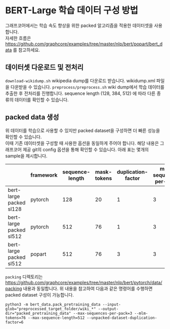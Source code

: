 # BERT-Large 학습 데이터 구성 방법

그래프코어에서는 학습 속도 향상을 위한 packed 알고리즘을 적용한 데이터셋을 사용합니다.   
자세한 흐름은 https://github.com/graphcore/examples/tree/master/nlp/bert/popart/bert_data 를 참고하세요.

## 데이터셋 다운로드 및 전처리
`download-wikidump.sh` wikipedia dump를 다운로드 받습니다. wikidump.xml 파일을 다운받을 수 있습니다.
`preprocess/preprocess.sh` wiki dump에서 학습 데이터를 추출한 후 전처리를 진행합니다. sequence length (128, 384, 512) 에 따라 다른 종류의 데이터를 확인할 수 있습니다.

## packed data 생성
위 데이터를 학습으로 사용할 수 있지만 packed dataset을 구성하면 더 빠른 성능을 확인할 수 있습니다.   
이때 기존 데이터셋을 구성할 때 사용한 옵션을 동일하게 주어야 합니다. 해당 내용은 그래프코어 제공 git의  config 옵션을 통해 확인할 수 있습니다.
아래 표는 몇개의 sample을 제시합니다.

|  | framework | sequence-length | mask-tokens | duplication-factor | max-sequence-per-pack |
| --- | --- | --- | --- | --- | --- |
| bert-large packed sl128 | pytorch | 128 | 20 | 1 | 3 |
| bert-large packed sl512 | pytorch | 512 | 76 | 1 | 3 |
| bert-large packed sl512 | popart | 512 | 76 | 3 | 3 |

`packing` 디렉토리는 https://github.com/graphcore/examples/tree/master/nlp/bert/pytorch/data/packing 내용과 동일합니다.
위 내용을 참고하여 다음과 같은 명령어를 수행하면 packed dataset 구성이 가능합니다.
```
python3 -m bert_data.pack_pretraining_data --input-glob="preprocessed_target_folder/wiki_*" --output-dir="packed_pretraining_data" --max-sequences-per-pack=3 --mlm-tokens=76 --max-sequence-length=512 --unpacked-dataset-duplication-factor=6
```
